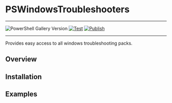 # PSWindowsTroubleshooters

***
![PowerShell Gallery Version](https://img.shields.io/powershellgallery/v/PSWindowsTroubleShooters?color=0092ff&label=PowerShell%20Gallery&logoColor=0092ff)
[![Test](https://github.com/jimbrig/PSWindowsTroubleshooters/actions/workflows/Test.yml/badge.svg)](https://github.com/jimbrig/PSWindowsTroubleshooters/actions/workflows/Test.yml)
[![Publish](https://github.com/jimbrig/PSWindowsTroubleshooters/actions/workflows/Publish.yml/badge.svg)](https://github.com/jimbrig/PSWindowsTroubleshooters/actions/workflows/Publish.yml)
***


Provides easy access to all windows troubleshooting packs.

## Overview

## Installation

## Examples

